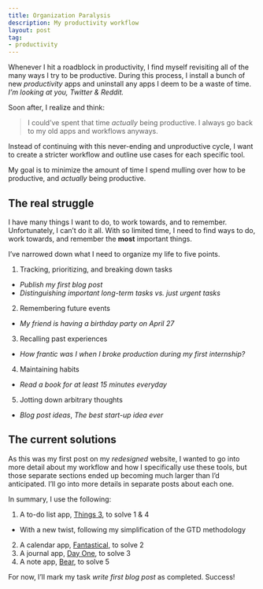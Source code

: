 ```yaml
---
title: Organization Paralysis
description: My productivity workflow
layout: post
tag:
- productivity
---
```


Whenever I hit a roadblock in productivity, I find myself revisiting all of the many ways I try to be productive. During this process, I install a bunch of new *productivity* apps and uninstall any apps I deem to be a waste of time. *I’m looking at you, Twitter & Reddit.*

Soon after, I realize and think:
> I could’ve spent that time *actually* being productive. I always go back to my old apps and workflows anyways.  

Instead of continuing with this never-ending and unproductive cycle, I want to create a stricter workflow and outline use cases for each specific tool.

My goal is to minimize the amount of time I spend mulling over how to be productive, and *actually* being productive.

## The real struggle
I have many things I want to do, to work towards, and to remember. Unfortunately, I can’t do it all. With so limited time,  I need to find ways to do, work towards, and remember the **most** important things.

I’ve narrowed down what I need to organize my life to five points.

1. Tracking, prioritizing, and breaking down tasks
  * *Publish my first blog post*
  * *Distinguishing important long-term tasks vs. just urgent tasks*
2. Remembering future events
  * *My friend is having a birthday party on April 27*
3. Recalling past experiences
  * *How frantic was I when I broke production during my first internship?*
4. Maintaining habits
  * *Read a book for at least 15 minutes everyday*
5. Jotting down arbitrary thoughts
  * *Blog post ideas*, *The best start-up idea ever*

## The current solutions
As this was my first post on my *redesigned* website, I wanted to go into more detail about my workflow and how I specifically use these tools, but those separate sections ended up becoming much larger than I’d anticipated. I’ll go into more details in separate posts about each one.

In summary, I use the following:

1. A to-do list app, [Things 3](https://culturedcode.com/things/), to solve 1 & 4
  * With a new twist, following my simplification of the GTD methodology
2. A calendar app, [Fantastical](https://flexibits.com/fantastical), to solve 2
3. A journal app, [Day One](https://dayoneapp.com), to solve 3
4. A note app, [Bear](https://bear.app), to solve 5

For now, I’ll mark my task *write first blog post* as completed. Success!
